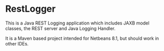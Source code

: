 # RestLogger

This is a Java REST Logging application which includes JAXB model classes, the REST server and Java Logging Handler.

It is a Maven based project intended for Netbeans 8.1, but should work in other IDEs.